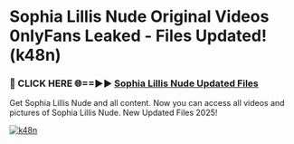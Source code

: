 # Sophia Lillis Nude Original Videos 0nlyFans Leaked - Files Updated! (k48n)

<h3>🔴 CLICK HERE 🌐==►► <a href="https://tinyurl.com/52m3yx9h" rel="nofollow">Sophia Lillis Nude Updated Files</a></h3>

Get Sophia Lillis Nude and all content. Now you can access all videos and pictures of Sophia Lillis Nude. New Updated Files 2025!

[![k48n](https://i.imgur.com/TnHtlc8.gif)](https://tinyurl.com/52m3yx9h)
